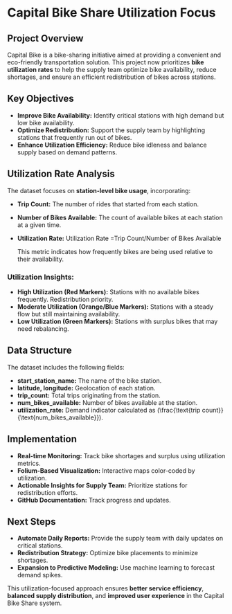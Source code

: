 # Capital Bike Share Utilization Focus

## Project Overview
Capital Bike is a bike-sharing initiative aimed at providing a convenient and eco-friendly transportation solution. This project now prioritizes **bike utilization rates** to help the supply team optimize bike availability, reduce shortages, and ensure an efficient redistribution of bikes across stations.

## Key Objectives
- **Improve Bike Availability:** Identify critical stations with high demand but low bike availability.
- **Optimize Redistribution:** Support the supply team by highlighting stations that frequently run out of bikes.
- **Enhance Utilization Efficiency:** Reduce bike idleness and balance supply based on demand patterns.

## Utilization Rate Analysis
The dataset focuses on **station-level bike usage**, incorporating:
- **Trip Count:** The number of rides that started from each station.
- **Number of Bikes Available:** The count of available bikes at each station at a given time.
- **Utilization Rate:** 
  Utilization Rate =Trip Count/Number of Bikes Available

  
  This metric indicates how frequently bikes are being used relative to their availability.

### **Utilization Insights:**
- **High Utilization (Red Markers):** Stations with no available bikes frequently. Redistribution priority.
- **Moderate Utilization (Orange/Blue Markers):** Stations with a steady flow but still maintaining availability.
- **Low Utilization (Green Markers):** Stations with surplus bikes that may need rebalancing.

## Data Structure
The dataset includes the following fields:
- **start_station_name:** The name of the bike station.
- **latitude, longitude:** Geolocation of each station.
- **trip_count:** Total trips originating from the station.
- **num_bikes_available:** Number of bikes available at the station.
- **utilization_rate:** Demand indicator calculated as \(\frac{\text{trip count}}{\text{num_bikes_available}}\).

## Implementation
- **Real-time Monitoring:** Track bike shortages and surplus using utilization metrics.
- **Folium-Based Visualization:** Interactive maps color-coded by utilization.
- **Actionable Insights for Supply Team:** Prioritize stations for redistribution efforts.
- **GitHub Documentation:** Track progress and updates.

## Next Steps
- **Automate Daily Reports:** Provide the supply team with daily updates on critical stations.
- **Redistribution Strategy:** Optimize bike placements to minimize shortages.
- **Expansion to Predictive Modeling:** Use machine learning to forecast demand spikes.

This utilization-focused approach ensures **better service efficiency**, **balanced supply distribution**, and **improved user experience** in the Capital Bike Share system.